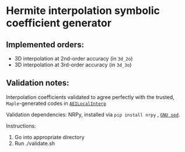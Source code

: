 # Hermite interpolation symbolic coefficient generator
 
## Implemented orders:

* 3D interpolation at 2nd-order accuracy (in `3d_2o`)
* 3D interpolation at 3rd-order accuracy (in `3d_3o`)

## Validation notes:

Interpolation coefficients validated to agree perfectly with the trusted, `Maple`-generated codes in [`AEILocalInterp`](https://bitbucket.org/cactuscode/numerical/src/master/AEILocalInterp/)

Validation dependencies: NRPy, installed via `pip install nrpy` , [`GNU sed`](https://www.gnu.org/software/sed/).

Instructions:
 1. Go into appropriate directory
 1. Run ./validate.sh
